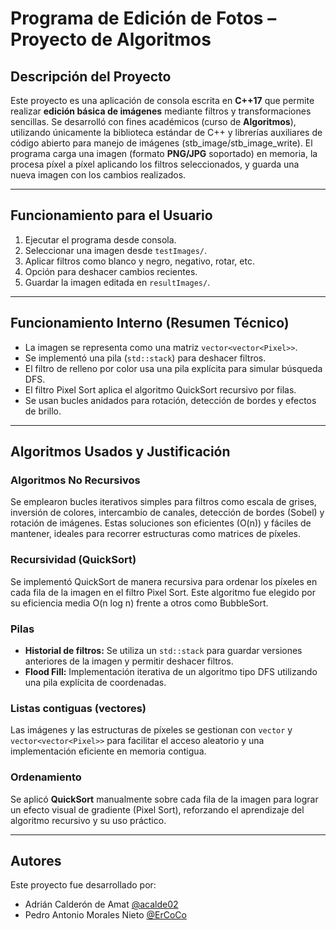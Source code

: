 
# Programa de Edición de Fotos – Proyecto de Algoritmos

## Descripción del Proyecto

Este proyecto es una aplicación de consola escrita en **C++17** que permite realizar **edición básica de imágenes** mediante filtros y transformaciones sencillas. Se desarrolló con fines académicos (curso de **Algoritmos**), utilizando únicamente la biblioteca estándar de C++ y librerías auxiliares de código abierto para manejo de imágenes (stb_image/stb_image_write). El programa carga una imagen (formato **PNG/JPG** soportado) en memoria, la procesa píxel a píxel aplicando los filtros seleccionados, y guarda una nueva imagen con los cambios realizados.

---

## Funcionamiento para el Usuario

1. Ejecutar el programa desde consola.
2. Seleccionar una imagen desde `testImages/`.
3. Aplicar filtros como blanco y negro, negativo, rotar, etc.
4. Opción para deshacer cambios recientes.
5. Guardar la imagen editada en `resultImages/`.

---

## Funcionamiento Interno (Resumen Técnico)

- La imagen se representa como una matriz `vector<vector<Pixel>>`.
- Se implementó una pila (`std::stack`) para deshacer filtros.
- El filtro de relleno por color usa una pila explícita para simular búsqueda DFS.
- El filtro Pixel Sort aplica el algoritmo QuickSort recursivo por filas.
- Se usan bucles anidados para rotación, detección de bordes y efectos de brillo.

---

## Algoritmos Usados y Justificación

### Algoritmos No Recursivos

Se emplearon bucles iterativos simples para filtros como escala de grises, inversión de colores, intercambio de canales, detección de bordes (Sobel) y rotación de imágenes. Estas soluciones son eficientes (O(n)) y fáciles de mantener, ideales para recorrer estructuras como matrices de píxeles.

### Recursividad (QuickSort)

Se implementó QuickSort de manera recursiva para ordenar los píxeles en cada fila de la imagen en el filtro Pixel Sort. Este algoritmo fue elegido por su eficiencia media O(n log n) frente a otros como BubbleSort.

### Pilas

- **Historial de filtros:** Se utiliza un `std::stack` para guardar versiones anteriores de la imagen y permitir deshacer filtros.
- **Flood Fill:** Implementación iterativa de un algoritmo tipo DFS utilizando una pila explícita de coordenadas.

### Listas contiguas (vectores)

Las imágenes y las estructuras de píxeles se gestionan con `vector` y `vector<vector<Pixel>>` para facilitar el acceso aleatorio y una implementación eficiente en memoria contigua.

### Ordenamiento

Se aplicó **QuickSort** manualmente sobre cada fila de la imagen para lograr un efecto visual de gradiente (Pixel Sort), reforzando el aprendizaje del algoritmo recursivo y su uso práctico.

---

## Autores

Este proyecto fue desarrollado por:

- Adrián Calderón de Amat [@acalde02](https://github.com/acalde02)
- Pedro Antonio Morales Nieto [@ErCoCo](https://github.com/ErCoCo)
